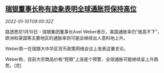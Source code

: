 <!--1641807062000-->
[瑞银董事长称有迹象表明全球通胀将保持高位](https://cn.reuters.com/article/ubs-weber-global-inflation-0110-idCNKBS2JK0IO)
------

<div><i>2022-01-10T09:00:32Z</i></div><p>路透悉尼1月10日 - 瑞银集团董事长Axel Weber表示，美国通胀率仍“居高不下”，欧洲和英国等主要地区的通胀率则可能会继续出人意料地上升。</p><p>Weber周一在瑞银大中华区货币政策网络会议上发表这番言论。</p><p>Weber称，目前大宗商品价格“短期”上涨是个预警，全球通胀可能继续呈上升趋势。(完)</p>
